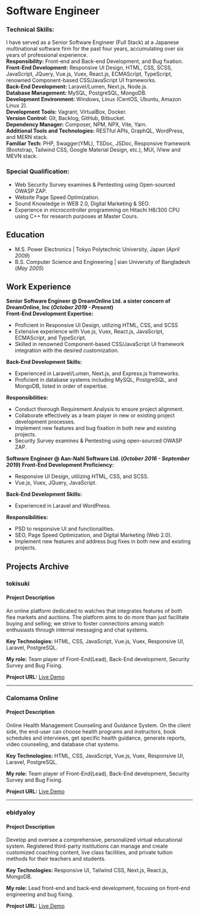 # Software Engineer 

### Technical Skills: 
I have served as a Senior Software Engineer (Full Stack) at a Japanese multinational software firm for the past four years,
accumulating over six years of professional experience.\
**Responsibility:** Front-end and Back-end Development, and Bug fixation.\
**Front-End Development:** Responsive UI Design, HTML, CSS, SCSS, JavaScript, JQuery, Vue.js, Vuex, React.js, ECMAScript,
TypeScript, renowned Component-based CSS/JavaScript UI frameworks.\
**Back-End Development:** Laravel/Lumen, Next.js, Node.js.\
**Database Management:** MySQL, PostgreSQL, MongoDB.\
**Development Environment:** Windows, Linux (CentOS, Ubuntu, Amazon Linux 2).\
**Development Tools:** Vagrant, VirtualBox, Docker.\
**Version Control:** Git, Backlog, GitHub, Bitbucket.\
**Dependency Manager:** Composer, NPM, NPX, Vite, Yarn.\
**Additional Tools and Technologies:** RESTful APIs, GraphQL, WordPress, and MERN stack.\
**Familiar Tech:** PHP, Swagger(YML), TSDoc, JSDoc, Responsive framework (Bootstrap, Tailwind CSS, Google Material Design,
etc.), MUI, iView and MEVN stack.

### Special Qualification:

- Web Security Survey examines & Pentesting using Open-sourced OWASP ZAP.
- Website Page Speed Optimization.
- Sound Knowledge in WEB 2.0, Digital Marketing & SEO.
- Experience in microcontroller programming on Hitachi H8/300 CPU using C++ for research purposes at Master Cours.


## Education					       		
- M.S. Power Electronics | Tokyo Polytechnic University, Japan (_April 2009_)
- B.S. Computer Science and Engineering | sian University of Bangladesh (_May 2005_)

## Work Experience
**Senior Software Engineer @ DreamOnline Ltd. a sister concern of DreamOnline, Inc (_October 2019 - Present_)**\
**Front-End Development Expertise:**
- Proficient in Responsive UI Design, utilizing HTML, CSS, and SCSS
- Extensive experience with Vue.js, Vuex, React.js, JavaScript, ECMAScript, and TypeScript.
- Skilled in renowned Component-based CSS/JavaScript UI framework integration with the desired customization.

**Back-End Development Skills:**
- Experienced in Laravel/Lumen, Next.js, and Express.js frameworks.
- Proficient in database systems including MySQL, PostgreSQL, and MongoDB, listed in order of expertise.

**Responsibilities:**
 - Conduct thorough Requirement Analysis to ensure project alignment.
 - Collaborate effectively as a team player in new or existing project development processes.
 - Implement new features and bug fixation in both new and existing projects.
 - Security Survey examines & Pentesting using open-sourced OWASP ZAP.

**Software Engineer @ Aan-Nahl Software Ltd. (_October 2016 - September 2019_)**
**Front-End Development Proficiency:**
- Responsive UI Design, utilizing HTML, CSS, and SCSS.
- Vue.js, Vuex, JQuery, JavaScript.

**Back-End Development Skills:**
- Experienced in Laravel and WordPress.

**Responsibilities:**
- PSD to responsive UI and functionalities.
- SEO, Page Speed Optimization, and Digital Marketing (Web 2.0).
- Implement new features and address bug fixes in both new and existing projects.


## Projects Archive

### tokisuki
#### Project Description
An online platform dedicated to watches that integrates features of both flea markets and auctions. The platform aims to do more than just facilitate buying and selling; we strive to foster connections among watch enthusiasts through internal messaging and chat systems.

**Key Technologies:** HTML, CSS, JavaScript, Vue.js, Vuex, Responsive UI, Laravel, PostgreSQL. 

**My role:** Team player of Front-End(Lead), Back-End development, Security Survey and Bug Fixing.

**Project URL:** [Live Demo](https://lwt-dev.dreamonlinelimited.xyz)

---

### Calomama Online
#### Project Description
Online Health Management Counseling and Guidance System. On the client side, the end-user can choose health programs and instructors, book schedules and interviews, get specific health guidance, generate reports, video counseling, and database chat systems.

**Key Technologies:** HTML, CSS, JavaScript, Vue.js, Vuex, Responsive UI, Laravel, PostgreSQL. 

**My role:** Team player of Front-End(Lead), Back-End development, Security Survey and Bug Fixing.

**Project URL:** [Live Demo](https://health-guidance.jp)

---

### ebidyaloy
#### Project Description
Develop and oversee a comprehensive, personalized virtual educational system. Registered third-party institutions can manage and create customized coaching content, live class facilities, and private tuition methods for their teachers and students.

**Key Technologies:** Responsive UI, Tailwind CSS, Next.js, React.js, MongoDB.

**My role:** Lead front-end and back-end development, focusing on front-end engineering and bug fixing.

**Project URL:** [Live Demo](https://ebidyaloy.com/)
